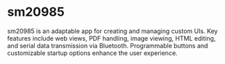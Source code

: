 # sm20985
sm20985 is an adaptable app for creating and managing custom UIs. Key features include web views, PDF handling, image viewing, HTML editing, and serial data transmission via Bluetooth. Programmable buttons and customizable startup options enhance the user experience.
